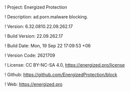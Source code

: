! Project: Energized Protection

! Description: ad.porn.malware blocking.

! Version: 6.32.0810.22.09.262.17

! Build Version: 22.09.262.17

! Build Date: Mon, 19 Sep 22 17:09:53 +06

! Version Code: 2621709

! License: CC BY-NC-SA 4.0, https://energized.pro/license

! Github: https://github.com/EnergizedProtection/block

! Web: https://energized.pro

